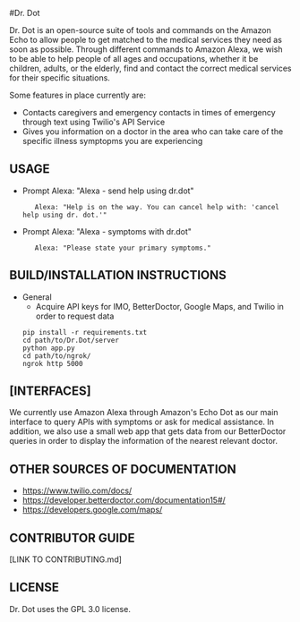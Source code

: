#Dr. Dot

Dr. Dot is an open-source suite of tools and commands on the Amazon Echo to allow people to get matched to the medical services they need as soon as possible. Through different commands to Amazon Alexa, we wish to be able to help people of all ages and occupations, whether it be children, adults, or the elderly, find and contact the correct medical services for their specific situations.

Some features in place currently are:
  * Contacts caregivers and emergency contacts in times of emergency through text using Twilio's API Service
  * Gives you information on a doctor in the area who can take care of the specific illness symptopms you are experiencing

## USAGE
  * Prompt Alexa: "Alexa - send help using dr.dot"
  
           Alexa: "Help is on the way. You can cancel help with: 'cancel help using dr. dot.'"
  * Prompt Alexa: "Alexa - symptoms with dr.dot" 
  
           Alexa: "Please state your primary symptoms."
  
## BUILD/INSTALLATION INSTRUCTIONS
  * General
    * Acquire API keys for IMO, BetterDoctor, Google Maps, and Twilio in order to request data
    ```
    pip install -r requirements.txt
    cd path/to/Dr.Dot/server 
    python app.py
    cd path/to/ngrok/
    ngrok http 5000
    ```

## [INTERFACES]
We currently use Amazon Alexa through Amazon's Echo Dot as our main interface to query APIs with symptoms or ask for medical assistance.
In addition, we also use a small web app that gets data from our BetterDoctor queries in order to display the information of the nearest relevant doctor.

## OTHER SOURCES OF DOCUMENTATION
   * https://www.twilio.com/docs/
   * https://developer.betterdoctor.com/documentation15#/
   * https://developers.google.com/maps/

## CONTRIBUTOR GUIDE
[LINK TO CONTRIBUTING.md]

## LICENSE
Dr. Dot uses the GPL 3.0 license.
